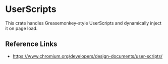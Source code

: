 # UserScripts

This crate handles Greasemonkey-style UserScripts and dynamically inject it on page load.

## Reference Links

- <https://www.chromium.org/developers/design-documents/user-scripts/>
